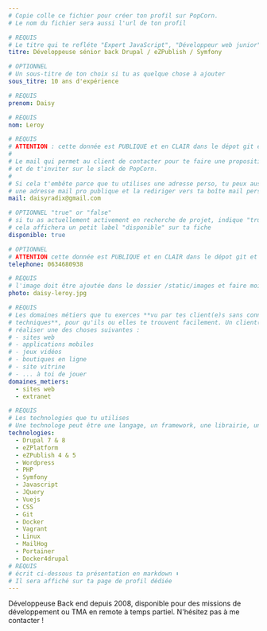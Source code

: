 ```yaml
---
# Copie colle ce fichier pour créer ton profil sur PopCorn.
# Le nom du fichier sera aussi l'url de ton profil

# REQUIS
# Le titre qui te refléte "Expert JavaScript", "Développeur web junior"
titre: Développeuse sénior back Drupal / eZPublish / Symfony

# OPTIONNEL
# Un sous-titre de ton choix si tu as quelque chose à ajouter
sous_titre: 10 ans d'expérience

# REQUIS
prenom: Daisy

# REQUIS
nom: Leroy

# REQUIS
# ATTENTION : cette donnée est PUBLIQUE et en CLAIR dans le dépot git et sur le site
#
# Le mail qui permet au client de contacter pour te faire une proposition de projet
# et de t'inviter sur le slack de PopCorn.
#
# Si cela t'embête parce que tu utilises une adresse perso, tu peux aussi te créer
# une adresse mail pro publique et la rediriger vers ta boîte mail perso
mail: daisyradix@gmail.com

# OPTIONNEL "true" or "false"
# si tu as actuellement activement en recherche de projet, indique "true" ici,
# cela affichera un petit label "disponible" sur ta fiche
disponible: true

# OPTIONNEL
# ATTENTION cette donnée est PUBLIQUE et en CLAIR dans le dépot git et sur le site
telephone: 0634680938

# REQUIS
# l'image doit être ajoutée dans le dossier /static/images et faire moins de 100ko ! Sa hauteur affichée sur le site sera de 300px, elle s'adaptera comme elle peut au responsive avec du css.
photo: daisy-leroy.jpg

# REQUIS
# Les domaines métiers que tu exerces **vu par tes client(e)s sans connaissances
# techniques**, pour qu'ils ou elles te trouvent facilement. Un client(e) veut par exemple
# réaliser une des choses suivantes :
# - sites web
# - applications mobiles
# - jeux vidéos
# - boutiques en ligne
# - site vitrine
# - ... à toi de jouer
domaines_metiers:
  - sites web
  - extranet

# REQUIS
# Les technologies que tu utilises
# Une technologe peut être une langage, un framework, une librairie, un CMS ...
technologies:
  - Drupal 7 & 8
  - eZPlatform
  - eZPublish 4 & 5
  - Wordpress
  - PHP
  - Symfony
  - Javascript
  - JQuery
  - Vuejs
  - CSS
  - Git
  - Docker
  - Vagrant
  - Linux
  - MailHog
  - Portainer
  - Docker4drupal
# REQUIS
# écrit ci-dessous ta présentation en markdown ⬇️
# Il sera affiché sur ta page de profil dédiée
---
```


Développeuse Back end depuis 2008, disponible pour des missions de développement ou TMA en remote à temps partiel.
N'hésitez pas à me contacter !

